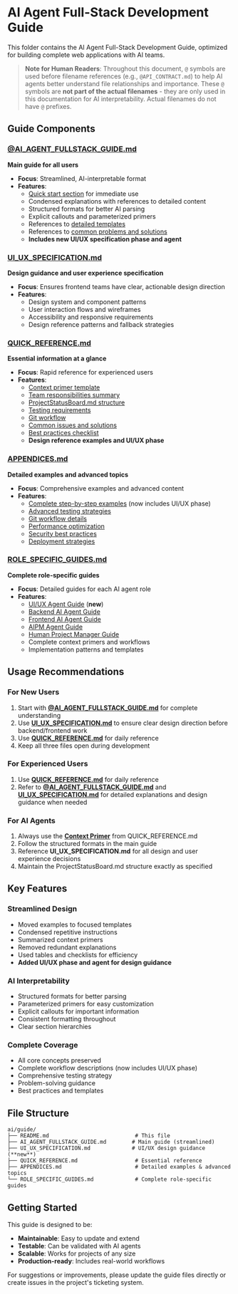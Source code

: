 # AI Agent Full-Stack Development Guide

This folder contains the AI Agent Full-Stack Development Guide, optimized for building complete web applications with AI teams.

> **Note for Human Readers**: Throughout this document, `@` symbols are used before filename references (e.g., `@API_CONTRACT.md`) to help AI agents better understand file relationships and importance. These `@` symbols are **not part of the actual filenames** - they are only used in this documentation for AI interpretability. Actual filenames do not have `@` prefixes.

## Guide Components

### [@AI_AGENT_FULLSTACK_GUIDE.md](./AI_AGENT_FULLSTACK_GUIDE.md)
**Main guide for all users**
- **Focus**: Streamlined, AI-interpretable format
- **Features**:
  - [Quick start section](./AI_AGENT_FULLSTACK_GUIDE.md#quick-start) for immediate use
  - Condensed explanations with references to detailed content
  - Structured formats for better AI parsing
  - Explicit callouts and parameterized primers
  - References to [detailed templates](./APPENDICES.md#appendix-a-detailed-examples)
  - References to [common problems and solutions](./AI_AGENT_FULLSTACK_GUIDE.md#common-problems--solutions)
  - **Includes new UI/UX specification phase and agent**

### [UI_UX_SPECIFICATION.md](./UI_UX_SPECIFICATION.md)
**Design guidance and user experience specification**
- **Focus**: Ensures frontend teams have clear, actionable design direction
- **Features**:
  - Design system and component patterns
  - User interaction flows and wireframes
  - Accessibility and responsive requirements
  - Design reference patterns and fallback strategies

### [QUICK_REFERENCE.md](./QUICK_REFERENCE.md)
**Essential information at a glance**
- **Focus**: Rapid reference for experienced users
- **Features**:
  - [Context primer template](./QUICK_REFERENCE.md#context-primer-paste-at-start-of-each-conversation)
  - [Team responsibilities summary](./QUICK_REFERENCE.md#team-responsibilities)
  - [ProjectStatusBoard.md structure](./QUICK_REFERENCE.md#projectstatusboardmd-structure)
  - [Testing requirements](./QUICK_REFERENCE.md#testing-requirements)
  - [Git workflow](./QUICK_REFERENCE.md#git-workflow)
  - [Common issues and solutions](./QUICK_REFERENCE.md#common-issues--solutions)
  - [Best practices checklist](./QUICK_REFERENCE.md#best-practices)
  - **Design reference examples and UI/UX phase**

### [APPENDICES.md](./APPENDICES.md)
**Detailed examples and advanced topics**
- **Focus**: Comprehensive examples and advanced content
- **Features**:
  - [Complete step-by-step examples](./APPENDICES.md#a1-complete-recipe-manager-example) (now includes UI/UX phase)
  - [Advanced testing strategies](./APPENDICES.md#appendix-b-detailed-testing-strategy)
  - [Git workflow details](./APPENDICES.md#appendix-c-advanced-git-workflow)
  - [Performance optimization](./APPENDICES.md#appendix-d-performance-optimization)
  - [Security best practices](./APPENDICES.md#appendix-e-security-best-practices)
  - [Deployment strategies](./APPENDICES.md#appendix-f-deployment-strategies)

### [ROLE_SPECIFIC_GUIDES.md](./ROLE_SPECIFIC_GUIDES.md)
**Complete role-specific guides**
- **Focus**: Detailed guides for each AI agent role
- **Features**:
  - [UI/UX Agent Guide](./ROLE_SPECIFIC_GUIDES.md#uiux-ai-agent-guide) (**new**)
  - [Backend AI Agent Guide](./ROLE_SPECIFIC_GUIDES.md#backend-ai-agent-guide)
  - [Frontend AI Agent Guide](./ROLE_SPECIFIC_GUIDES.md#frontend-ai-agent-guide)
  - [AIPM Agent Guide](./ROLE_SPECIFIC_GUIDES.md#aipm-agent-guide)
  - [Human Project Manager Guide](./ROLE_SPECIFIC_GUIDES.md#human-project-manager-guide)
  - Complete context primers and workflows
  - Implementation patterns and templates

## Usage Recommendations

### For New Users
1. Start with **[@AI_AGENT_FULLSTACK_GUIDE.md](./AI_AGENT_FULLSTACK_GUIDE.md)** for complete understanding
2. Use **[UI_UX_SPECIFICATION.md](./UI_UX_SPECIFICATION.md)** to ensure clear design direction before backend/frontend work
3. Use **[QUICK_REFERENCE.md](./QUICK_REFERENCE.md)** for daily reference
4. Keep all three files open during development

### For Experienced Users
1. Use **[QUICK_REFERENCE.md](./QUICK_REFERENCE.md)** for daily reference
2. Refer to **[@AI_AGENT_FULLSTACK_GUIDE.md](./AI_AGENT_FULLSTACK_GUIDE.md)** and **[UI_UX_SPECIFICATION.md](./UI_UX_SPECIFICATION.md)** for detailed explanations and design guidance when needed

### For AI Agents
1. Always use the **[Context Primer](./QUICK_REFERENCE.md#context-primer-paste-at-start-of-each-conversation)** from QUICK_REFERENCE.md
2. Follow the structured formats in the main guide
3. Reference **UI_UX_SPECIFICATION.md** for all design and user experience decisions
4. Maintain the ProjectStatusBoard.md structure exactly as specified

## Key Features

### Streamlined Design
- Moved examples to focused templates
- Condensed repetitive instructions
- Summarized context primers
- Removed redundant explanations
- Used tables and checklists for efficiency
- **Added UI/UX phase and agent for design guidance**

### AI Interpretability
- Structured formats for better parsing
- Parameterized primers for easy customization
- Explicit callouts for important information
- Consistent formatting throughout
- Clear section hierarchies

### Complete Coverage
- All core concepts preserved
- Complete workflow descriptions (now includes UI/UX phase)
- Comprehensive testing strategy
- Problem-solving guidance
- Best practices and templates

## File Structure
```
ai/guide/
├── README.md                           # This file
├── AI_AGENT_FULLSTACK_GUIDE.md        # Main guide (streamlined)
├── UI_UX_SPECIFICATION.md             # UI/UX design guidance (**new**)
├── QUICK_REFERENCE.md                  # Essential reference
├── APPENDICES.md                       # Detailed examples & advanced topics
└── ROLE_SPECIFIC_GUIDES.md             # Complete role-specific guides
```

## Getting Started

This guide is designed to be:
- **Maintainable**: Easy to update and extend
- **Testable**: Can be validated with AI agents
- **Scalable**: Works for projects of any size
- **Production-ready**: Includes real-world workflows

For suggestions or improvements, please update the guide files directly or create issues in the project's ticketing system. 